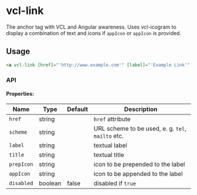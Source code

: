# vcl-link

The anchor tag with VCL and Angular awareness.
Uses vcl-icogram to display a combination of text and icons if `appIcon` or `appIcon` is provided.

## Usage

```html
<a vcl-link [href]="'http://www.example.com'" [label]="'Example Link'" [prepIcon]="'fa:chevron-right'"></a>
```

### API 

#### Properties:

| Name                | Type        | Default  | Description
| ------------        | ----------- | -------- |--------------
| `href`              | string      |          | `href` attribute 
| `scheme`            | string      |          | URL scheme to be used, e. g. `tel`, `mailto` etc. 
| `label`             | string      |          | textual label 
| `title`             | string      |          | textual title 
| `prepIcon`          | string      |          | icon to be prepended to the label 
| `appIcon`           | string      |          | icon to be appended to the label 
| `disabled`          | boolean     | false    | disabled if `true` 

